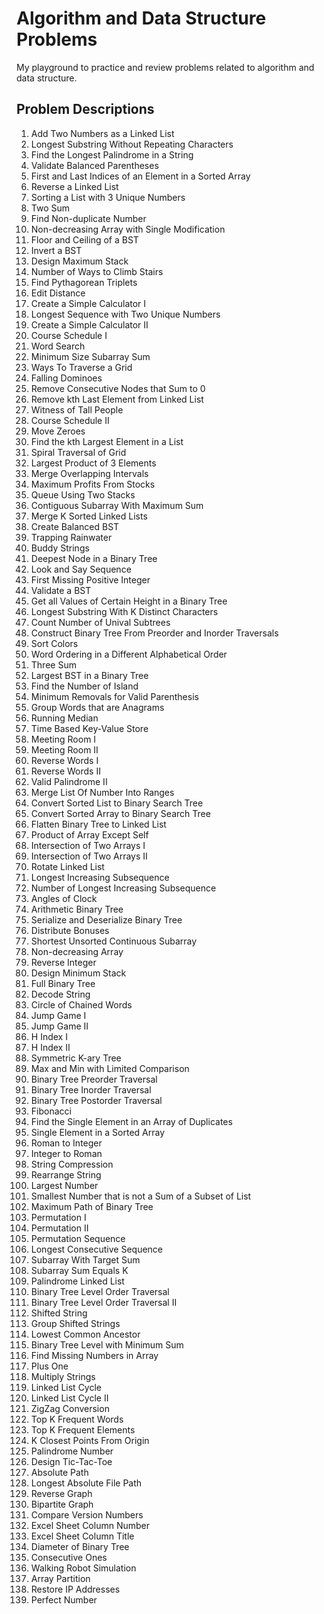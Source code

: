 # Algorithm and Data Structure Problems

My playground to practice and review problems related to algorithm and data structure.

## Problem Descriptions

1. Add Two Numbers as a Linked List
2. Longest Substring Without Repeating Characters
3. Find the Longest Palindrome in a String
4. Validate Balanced Parentheses
5. First and Last Indices of an Element in a Sorted Array
6. Reverse a Linked List
7. Sorting a List with 3 Unique Numbers
8. Two Sum
9. Find Non-duplicate Number
10. Non-decreasing Array with Single Modification
11. Floor and Ceiling of a BST
12. Invert a BST
13. Design Maximum Stack
14. Number of Ways to Climb Stairs
15. Find Pythagorean Triplets
16. Edit Distance
17. Create a Simple Calculator I
18. Longest Sequence with Two Unique Numbers
19. Create a Simple Calculator II
20. Course Schedule I
21. Word Search
22. Minimum Size Subarray Sum
23. Ways To Traverse a Grid
24. Falling Dominoes
25. Remove Consecutive Nodes that Sum to 0
26. Remove kth Last Element from Linked List
27. Witness of Tall People
28. Course Schedule II
29. Move Zeroes
30. Find the kth Largest Element in a List
31. Spiral Traversal of Grid
32. Largest Product of 3 Elements
33. Merge Overlapping Intervals
34. Maximum Profits From Stocks
35. Queue Using Two Stacks
36. Contiguous Subarray With Maximum Sum
37. Merge K Sorted Linked Lists
38. Create Balanced BST 
39. Trapping Rainwater
40. Buddy Strings
41. Deepest Node in a Binary Tree
42. Look and Say Sequence
43. First Missing Positive Integer
44. Validate a BST
45. Get all Values of Certain Height in a Binary Tree
46. Longest Substring With K Distinct Characters
47. Count Number of Unival Subtrees
48. Construct Binary Tree From Preorder and Inorder Traversals
49. Sort Colors
50. Word Ordering in a Different Alphabetical Order
51. Three Sum
52. Largest BST in a Binary Tree
53. Find the Number of Island
54. Minimum Removals for Valid Parenthesis
55. Group Words that are Anagrams
56. Running Median
57. Time Based Key-Value Store
58. Meeting Room I
59. Meeting Room II
60. Reverse Words I
61. Reverse Words II
62. Valid Palindrome II
63. Merge List Of Number Into Ranges
64. Convert Sorted List to Binary Search Tree
65. Convert Sorted Array to Binary Search Tree
66. Flatten Binary Tree to Linked List
67. Product of Array Except Self
68. Intersection of Two Arrays I
69. Intersection of Two Arrays II
70. Rotate Linked List
71. Longest Increasing Subsequence
72. Number of Longest Increasing Subsequence
73. Angles of Clock
74. Arithmetic Binary Tree
75. Serialize and Deserialize Binary Tree
76. Distribute Bonuses
77. Shortest Unsorted Continuous Subarray
78. Non-decreasing Array
79. Reverse Integer
80. Design Minimum Stack
81. Full Binary Tree
82. Decode String
83. Circle of Chained Words
84. Jump Game I
85. Jump Game II
86. H Index I
87. H Index II
88. Symmetric K-ary Tree
89. Max and Min with Limited Comparison
90. Binary Tree Preorder Traversal
91. Binary Tree Inorder Traversal
92. Binary Tree Postorder Traversal
93. Fibonacci
94. Find the Single Element in an Array of Duplicates
95. Single Element in a Sorted Array
96. Roman to Integer
97. Integer to Roman
98. String Compression
99. Rearrange String
100. Largest Number
101. Smallest Number that is not a Sum of a Subset of List
102. Maximum Path of Binary Tree
103. Permutation I
104. Permutation II
105. Permutation Sequence
106. Longest Consecutive Sequence
107. Subarray With Target Sum
108. Subarray Sum Equals K
109. Palindrome Linked List
110. Binary Tree Level Order Traversal
111. Binary Tree Level Order Traversal II
112. Shifted String
113. Group Shifted Strings
114. Lowest Common Ancestor
115. Binary Tree Level with Minimum Sum
116. Find Missing Numbers in Array
117. Plus One
118. Multiply Strings
119. Linked List Cycle
120. Linked List Cycle II
121. ZigZag Conversion
122. Top K Frequent Words
123. Top K Frequent Elements
124. K Closest Points From Origin
125. Palindrome Number
126. Design Tic-Tac-Toe
127. Absolute Path
128. Longest Absolute File Path
129. Reverse Graph
130. Bipartite Graph
131. Compare Version Numbers
132. Excel Sheet Column Number
133. Excel Sheet Column Title
134. Diameter of Binary Tree
135. Consecutive Ones
136. Walking Robot Simulation
137. Array Partition
138. Restore IP Addresses
139. Perfect Number
